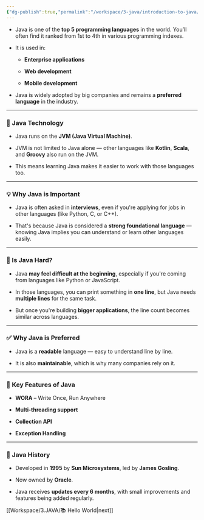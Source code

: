 ```yaml
---
{"dg-publish":true,"permalink":"/workspace/3-java/introduction-to-java/","noteIcon":""}
---
```


- Java is one of the **top 5 programming languages** in the world. You’ll often find it ranked from 1st to 4th in various programming indexes.
    
- It is used in:
    
    - **Enterprise applications**
        
    - **Web development**
        
    - **Mobile development**
        
- Java is widely adopted by big companies and remains a **preferred language** in the industry.
    

---

### 🔧 Java Technology

- Java runs on the **JVM (Java Virtual Machine)**.
    
- JVM is not limited to Java alone — other languages like **Kotlin**, **Scala**, and **Groovy** also run on the JVM.
    
- This means learning Java makes it easier to work with those languages too.
    

---

### 💡 Why Java is Important

- Java is often asked in **interviews**, even if you're applying for jobs in other languages (like Python, C, or C++).
    
- That's because Java is considered a **strong foundational language** — knowing Java implies you can understand or learn other languages easily.
    

---

### 🤔 Is Java Hard?

- Java **may feel difficult at the beginning**, especially if you're coming from languages like Python or JavaScript.
    
- In those languages, you can print something in **one line**, but Java needs **multiple lines** for the same task.
    
- But once you're building **bigger applications**, the line count becomes similar across languages.
    

---

### ✅ Why Java is Preferred

- Java is a **readable** language — easy to understand line by line.
    
- It is also **maintainable**, which is why many companies rely on it.
    

---

### 🌟 Key Features of Java

- **WORA** – Write Once, Run Anywhere
    
- **Multi-threading support**
    
- **Collection API**
    
- **Exception Handling**
    

---

### 📜 Java History

- Developed in **1995** by **Sun Microsystems**, led by **James Gosling**.
    
- Now owned by **Oracle**.
    
- Java receives **updates every 6 months**, with small improvements and features being added regularly.


[[Workspace/3.JAVA/📚 Hello World\|next]]

